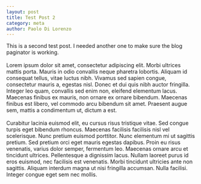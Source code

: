 ```yaml
---
layout: post
title: Test Post 2
category: meta
author: Paolo Di Lorenzo
---
```


This is a second test post. I needed another one to make sure the blog paginator is working.
<br><br>
Lorem ipsum dolor sit amet, consectetur adipiscing elit. Morbi ultrices mattis porta. Mauris in odio convallis neque pharetra lobortis. Aliquam id consequat tellus, vitae luctus nibh. Vivamus sed sapien congue, consectetur mauris a, egestas nisl. Donec et dui quis nibh auctor fringilla. Integer leo quam, convallis sed enim non, eleifend elementum lacus. Maecenas finibus ex mauris, non ornare ex ornare bibendum. Maecenas finibus est libero, vel commodo arcu bibendum sit amet. Praesent augue sem, mattis a condimentum ut, dictum a est. 
<br><br>
Curabitur lacinia euismod elit, eu cursus risus tristique vitae. Sed congue turpis eget bibendum rhoncus. Maecenas facilisis facilisis nisl vel scelerisque. Nunc pretium euismod porttitor. Nunc elementum mi ut sagittis pretium. Sed pretium orci eget mauris egestas dapibus. Proin eu risus venenatis, varius dolor semper, fermentum leo. Maecenas ornare arcu et tincidunt ultrices. Pellentesque a dignissim lacus. Nullam laoreet purus id eros euismod, nec facilisis est venenatis. Morbi tincidunt ultricies ante non sagittis. Aliquam interdum magna ut nisi fringilla accumsan. Nulla facilisi. Integer congue eget sem nec mollis.